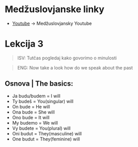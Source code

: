 # Medžuslovjanske linky

- [Youtube](https://www.youtube.com/@interslavicofficial) -> Medžuslovjansky Youtube


# Lekcija 3

>ISV: Tutčas pogledaj kako govorimo o minulosti
>

>ENG: Now take a look how do we speak about the past
>

## Osnova | The basics:

- Ja budu/budem = I will
- Ty budeš = You(singular) will
- On bude = He will
- Ona bude = She will
- Ono bude = It will
- My budemo = We will
- Vy budete = You(plural) will
- Oni budut = They(masculine) will
- One budut = They(feminine) will